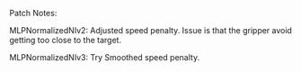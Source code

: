 Patch Notes:

MLPNormalizedNIv2:
Adjusted speed penalty.
Issue is that the gripper avoid getting too close to the target.

MLPNormalizedNIv3:
Try Smoothed speed penalty.